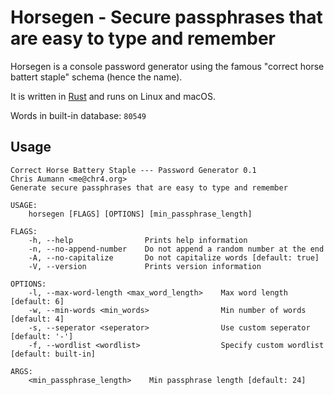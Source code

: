 # Horsegen - Secure passphrases that are easy to type and remember

Horsegen is a console password generator using the famous "correct horse
battert staple" schema (hence the name).

It is written in [Rust](https://rust-lang.org) and runs on Linux and macOS.

Words in built-in database: `80549`

## Usage

```
Correct Horse Battery Staple --- Password Generator 0.1
Chris Aumann <me@chr4.org>
Generate secure passphrases that are easy to type and remember

USAGE:
    horsegen [FLAGS] [OPTIONS] [min_passphrase_length]

FLAGS:
    -h, --help                Prints help information
    -n, --no-append-number    Do not append a random number at the end
    -A, --no-capitalize       Do not capitalize words [default: true]
    -V, --version             Prints version information

OPTIONS:
    -l, --max-word-length <max_word_length>    Max word length [default: 6]
    -w, --min-words <min_words>                Min number of words [default: 4]
    -s, --seperator <seperator>                Use custom seperator [default: '-']
    -f, --wordlist <wordlist>                  Specify custom wordlist [default: built-in]

ARGS:
    <min_passphrase_length>    Min passphrase length [default: 24]
```
